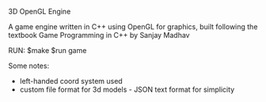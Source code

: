3D OpenGL Engine

A game engine written in C++ using OpenGL for graphics, built following the textbook Game Programming in C++ by Sanjay Madhav

RUN:
$make
$run game

Some notes:
* left-handed coord system used
* custom file format for 3d models - JSON text format for simplicity

